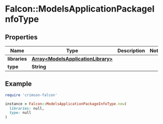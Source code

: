 # Falcon::ModelsApplicationPackageInfoType

## Properties

| Name | Type | Description | Notes |
| ---- | ---- | ----------- | ----- |
| **libraries** | [**Array&lt;ModelsApplicationLibrary&gt;**](ModelsApplicationLibrary.md) |  |  |
| **type** | **String** |  |  |

## Example

```ruby
require 'crimson-falcon'

instance = Falcon::ModelsApplicationPackageInfoType.new(
  libraries: null,
  type: null
)
```

